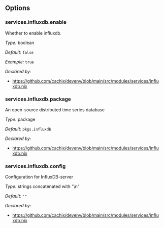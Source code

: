 [comment]: # (Do not edit this file as it is autogenerated. Go to docs/individual-docs if you want to make edits.)
[comment]: # (Please add your documentation above this line)

## Options

### services\.influxdb\.enable



Whether to enable influxdb\.



*Type:*
boolean



*Default:*
` false `



*Example:*
` true `

*Declared by:*
 - [https://github\.com/cachix/devenv/blob/main/src/modules/services/influxdb\.nix](https://github.com/cachix/devenv/blob/main/src/modules/services/influxdb.nix)



### services\.influxdb\.package



An open-source distributed time series database



*Type:*
package



*Default:*
` pkgs.influxdb `

*Declared by:*
 - [https://github\.com/cachix/devenv/blob/main/src/modules/services/influxdb\.nix](https://github.com/cachix/devenv/blob/main/src/modules/services/influxdb.nix)



### services\.influxdb\.config

Configuration for InfluxDB-server



*Type:*
strings concatenated with “\\n”



*Default:*
` "" `

*Declared by:*
 - [https://github\.com/cachix/devenv/blob/main/src/modules/services/influxdb\.nix](https://github.com/cachix/devenv/blob/main/src/modules/services/influxdb.nix)

